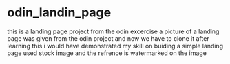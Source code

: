# odin_landin_page
this is a landing page project from the odin excercise
a picture of a landing page was given from the odin project and now we have to clone it 
after learning this i would have demonstrated my skill on  buiding a simple landing page
used stock image and the refrence is watermarked on the image